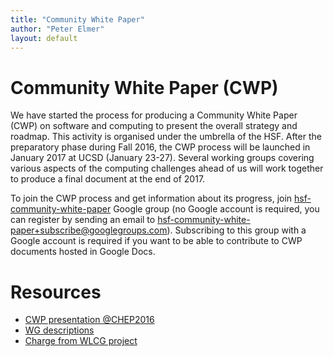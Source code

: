 ```yaml
---
title: "Community White Paper"
author: "Peter Elmer"
layout: default
---
```


# Community White Paper (CWP)

We have started the process for producing a Community White Paper (CWP) on software and computing to present the overall strategy and roadmap. 
This activity is organised under the umbrella of the HSF. After the preparatory phase during Fall 2016, the CWP process will be launched in January 2017 at UCSD (January 23-27). Several working groups covering various aspects of the computing challenges ahead of us will work together to produce a final document at the end of 2017.

To join the CWP process and get information about its progress, join [hsf-community-white-paper](https://groups.google.com/forum/#!forum/hsf-community-white-paper) Google group (no Google account is required, you can register by sending an email to [hsf-community-white-paper+subscribe@googlegroups.com](mailto:hsf-community-white-paper+subscribe@googlegroups.com)). Subscribing to this group with a Google account is required if you want to be able to contribute to CWP documents hosted in Google Docs.

# Resources

- [CWP presentation @CHEP2016](https://indico.cern.ch/event/505613/contributions/2323238/attachments/1352966/2043354/20161011-chep-cwp-plenary.pdf)
- [WG descriptions](http://bit.ly/2dcZZqa)
- [Charge from WLCG project](/assets/CWP-Charge-HSF.pdf)

